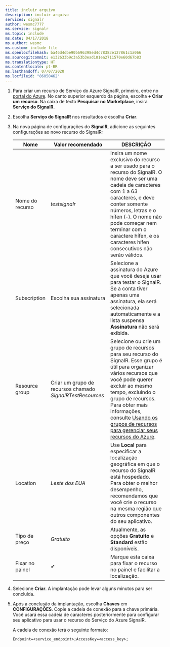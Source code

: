```yaml
---
title: incluir arquivo
description: incluir arquivo
services: signalr
author: wesmc7777
ms.service: signalr
ms.topic: include
ms.date: 04/17/2018
ms.author: wesmc
ms.custom: include file
ms.openlocfilehash: ba46d4dbe90b696398ed4c78383e127861c1a066
ms.sourcegitcommit: e132633b9c3a53b3ead101ea2711570e60d67b83
ms.translationtype: HT
ms.contentlocale: pt-BR
ms.lasthandoff: 07/07/2020
ms.locfileid: "86050462"
---
```

1. Para criar um recurso de Serviço do Azure SignalR, primeiro, entre no [portal do Azure](https://portal.azure.com). No canto superior esquerdo da página, escolha **+ Criar um recurso**. Na caixa de texto **Pesquisar no Marketplace**, insira **Serviço do SignalR**.

2. Escolha **Serviço do SignalR** nos resultados e escolha **Criar**.

3. Na nova página de configurações do **SignalR**, adicione as seguintes configurações ao novo recurso do SignalR:

    | Nome | Valor recomendado | DESCRIÇÃO |
    | ---- | ----------------- | ----------- |
    | Nome do recurso | *testsignalr* | Insira um nome exclusivo do recurso a ser usado para o recurso do SignalR. O nome deve ser uma cadeia de caracteres com 1 a 63 caracteres, e deve conter somente números, letras e o hífen (`-`). O nome não pode começar nem terminar com o caractere hífen, e os caracteres hífen consecutivos não serão válidos.|
    | Subscription | Escolha sua assinatura |  Selecione a assinatura do Azure que você deseja usar para testar o SignalR. Se a conta tiver apenas uma assinatura, ela será selecionada automaticamente e a lista suspensa **Assinatura** não será exibida.|
    | Resource group | Criar um grupo de recursos chamado *SignalRTestResources*| Selecione ou crie um grupo de recursos para seu recurso do SignalR. Esse grupo é útil para organizar vários recursos que você pode querer excluir ao mesmo tempo, excluindo o grupo de recursos. Para obter mais informações, consulte [Usando os grupos de recursos para gerenciar seus recursos do Azure](../articles/azure-resource-manager/management/overview.md). |
    | Location | *Leste dos EUA* | Use **Local** para especificar a localização geográfica em que o recurso do SignalR está hospedado. Para obter o melhor desempenho, recomendamos que você crie o recurso na mesma região que outros componentes do seu aplicativo. |
    | Tipo de preço | *Gratuito* | Atualmente, as opções **Gratuito** e **Standard** estão disponíveis. |
    | Fixar no painel | ✔ | Marque esta caixa para fixar o recurso no painel e facilitar a localização. |

4. Selecione **Criar**. A implantação pode levar alguns minutos para ser concluída.

5. Após a conclusão da implantação, escolha **Chaves** em **CONFIGURAÇÕES**. Copie a cadeia de conexão para a chave primária. Você usará essa cadeia de caracteres posteriormente para configurar seu aplicativo para usar o recurso do Serviço do Azure SignalR.

    A cadeia de conexão terá o seguinte formato:
    
    `Endpoint=<service_endpoint>;AccessKey=<access_key>;`
